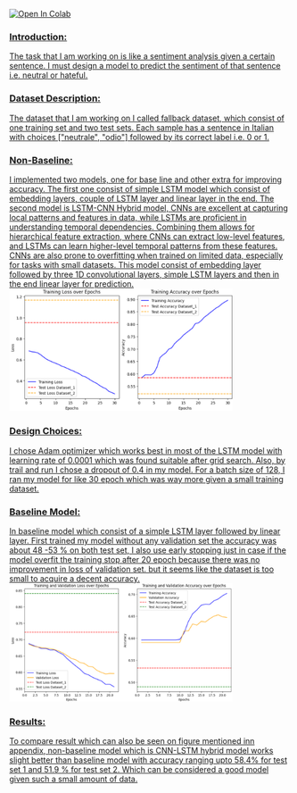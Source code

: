 <a href= "https://colab.research.google.com/github/shahkarKhan24/Sentiment-Analysis-With-LSTMs/blob/main/Notebook.ipynb">   <img src="https://colab.research.google.com/assets/colab-badge.svg" alt="Open In Colab"/></h2>
<h3>Introduction:</h3>
The task that I am working on is like a sentiment analysis given a certain sentence. I must design a model to predict the sentiment of that sentence i.e. neutral or hateful.

<h3>Dataset Description:</h3>
The dataset that I am working on I called fallback dataset, which consist of one training set and two test sets. Each sample has a sentence in Italian with choices ["neutrale", "odio"] followed by its correct label i.e. 0 or 1.

<h3>Non-Baseline:</h3>
I implemented two models, one for base line and other extra for improving accuracy. The first one consist of simple LSTM model which consist of embedding layers, couple of LSTM layer and linear layer in the end. The second model is LSTM-CNN Hybrid model, CNNs are excellent at capturing local patterns and features in data, while LSTMs are proficient in understanding temporal dependencies. Combining them allows for hierarchical feature extraction, where CNNs can extract low-level features, and LSTMs can learn higher-level temporal patterns from these features. CNNs are also prone to overfitting when trained on limited data, especially for tasks with small datasets. This model consist of embedding layer followed by three 1D convolutional layers, simple LSTM layers and then in the end linear layer for prediction.
<div>
<img src="https://github.com/shahkarKhan24/Sentiment-Analysis-With-LSTMs/blob/main/Images/Extra-Baseline.png" width="400" alt="Dataset"/>
</div>

<h3>Design Choices:</h3>
I chose Adam optimizer which works best in most of the LSTM model with learning rate of 0.0001 which was found suitable after grid search. Also, by trail and run I chose a dropout of 0.4 in my model. For a batch size of 128, I ran my model for like 30 epoch which was way more given a small training dataset.
<h3>Baseline Model:</h3>
In baseline model which consist of a simple LSTM layer followed by linear layer. First trained my model without any validation set the accuracy was about 48 -53 % on both test set, I also use early stopping just in case if the model overfit the training stop after 20 epoch because there was no improvement in loss of validation set. but it seems like the dataset is too small to acquire a decent accuracy.

<div>
<img src="https://github.com/shahkarKhan24/Sentiment-Analysis-With-LSTMs/blob/main/Images/baseline.png" width="400" alt="Dataset"/>
</div>

<h3>Results:</h3>
To compare result which can also be seen on figure mentioned inn appendix, non-baseline model which is CNN-LSTM hybrid model works slight better than baseline model with accuracy ranging upto 58.4% for test set 1 and 51.9 % for test set 2. Which can be considered a good model given such a small amount of data.



